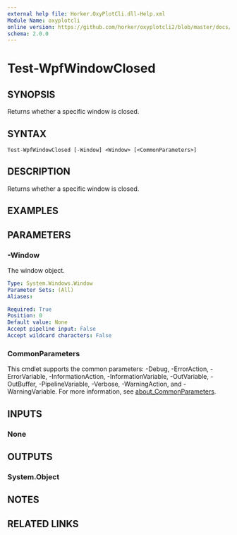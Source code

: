 ```yaml
---
external help file: Horker.OxyPlotCli.dll-Help.xml
Module Name: oxyplotcli
online version: https://github.com/horker/oxyplotcli2/blob/master/docs/cmdlets/Test-WpfWindowClosed.md
schema: 2.0.0
---
```


# Test-WpfWindowClosed

## SYNOPSIS
Returns whether a specific window is closed.

## SYNTAX

```
Test-WpfWindowClosed [-Window] <Window> [<CommonParameters>]
```

## DESCRIPTION
Returns whether a specific window is closed.

## EXAMPLES

## PARAMETERS

### -Window
The window object.

```yaml
Type: System.Windows.Window
Parameter Sets: (All)
Aliases:

Required: True
Position: 0
Default value: None
Accept pipeline input: False
Accept wildcard characters: False
```

### CommonParameters
This cmdlet supports the common parameters: -Debug, -ErrorAction, -ErrorVariable, -InformationAction, -InformationVariable, -OutVariable, -OutBuffer, -PipelineVariable, -Verbose, -WarningAction, and -WarningVariable. For more information, see [about_CommonParameters](http://go.microsoft.com/fwlink/?LinkID=113216).

## INPUTS

### None
## OUTPUTS

### System.Object
## NOTES

## RELATED LINKS
